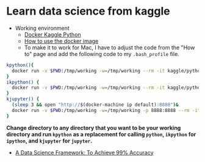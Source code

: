 # Learn data science from kaggle

* Working environment
    + [Docker Kaggle Python](https://github.com/kaggle/docker-python)
    + [How to use the docker image](http://blog.kaggle.com/2016/02/05/how-to-get-started-with-data-science-in-containers/)
    + To make it to work for Mac, I have to adjust the code from the "How to" page and add the following code to my `.bash_profile` file.
    
```bash
kpython(){
  docker run -v $PWD:/tmp/working -w=/tmp/working --rm -it kaggle/python python "$@"
}
ikpython() {
  docker run -v $PWD:/tmp/working -w=/tmp/working --rm -it kaggle/python ipython
}
kjupyter() {
  (sleep 3 && open "http://$(docker-machine ip default):8888")&
  docker run -v $PWD:/tmp/working -w=/tmp/working -p 8888:8888 --rm -it kaggle/python jupyter notebook --allow-root --no-browser --ip="0.0.0.0" --notebook-dir=/tmp/working
}
```

**Change directory to any directory that you want to be your working directory and run `kpython` as a replacement for calling `python`, `ikpython` for `ipython`, and `kjupyter` for `jupyter`.**

* [A Data Science Framework: To Achieve 99% Accuracy
](https://www.kaggle.com/ldfreeman3/a-data-science-framework-to-achieve-99-accuracy)
